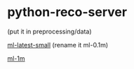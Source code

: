 # python-reco-server

(put it in preprocessing/data)

[ml-latest-small](https://files.grouplens.org/datasets/movielens/ml-latest-small.zip) (rename it ml-0.1m)

[ml-1m](https://files.grouplens.org/datasets/movielens/ml-1m.zip)

